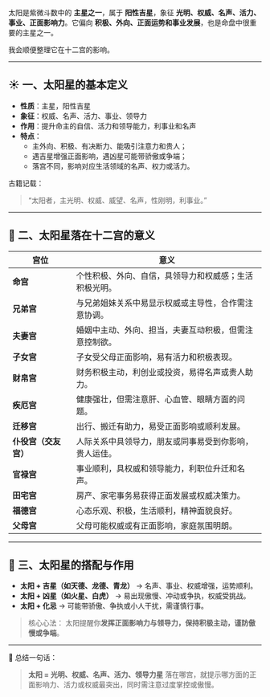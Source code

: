 太阳是紫微斗数中的 **主星之一**，属于 **阳性吉星**，象征 **光明、权威、名声、活力、事业、正面影响力**。它偏向 **积极、外向、正面运势和事业发展**，也是命盘中很重要的主星之一。

我会顺便整理它在十二宫的影响。

------

## ☀️ 一、太阳星的基本定义

- **性质**：主星，阳性吉星
- **象征**：权威、名声、活力、事业、领导力
- **作用**：提升命主的自信、活力和领导能力，利事业和名声
- **特点**：
  - 主外向、积极、有决断力、能吸引注意力和贵人；
  - 遇吉星增强正面影响，遇凶星可能带骄傲或争端；
  - 落宫不同，影响对应生活领域的名声、权力或活力。

古籍记载：

> “太阳者，主光明、权威、威望、名声，性刚明，利事业。”

------

## 🧩 二、太阳星落在十二宫的意义

| 宫位                 | 意义                                                   |
| -------------------- | ------------------------------------------------------ |
| **命宫**             | 个性积极、外向、自信，具领导力和权威感；生活积极光明。 |
| **兄弟宫**           | 与兄弟姐妹关系中易显示权威或主导性，合作需注意协调。   |
| **夫妻宫**           | 婚姻中主动、外向、担当，夫妻互动积极，但需注意控制欲。 |
| **子女宫**           | 子女受父母正面影响，易有活力和积极表现。               |
| **财帛宫**           | 财务积极主动，利创业或投资，易得名声或贵人助力。       |
| **疾厄宫**           | 健康强壮，但需注意肝、心血管、眼睛方面的问题。         |
| **迁移宫**           | 出行、搬迁有助力，易受正面影响或顺利发展。             |
| **仆役宫（交友宫）** | 人际关系中具领导力，朋友或同事易受到你影响，贵人运佳。 |
| **官禄宫**           | 事业顺利，具权威和领导能力，利职位升迁和名声。         |
| **田宅宫**           | 房产、家宅事务易获得正面发展或权威决策力。             |
| **福德宫**           | 心态乐观、积极，生活顺利，精神面貌良好。               |
| **父母宫**           | 父母可能权威或有正面影响，家庭氛围明朗。               |

------

## 🔮 三、太阳星的搭配与作用

- **太阳 + 吉星（如天德、龙德、青龙）** → 名声、事业、权威增强，运势顺利。
- **太阳 + 凶星（如火星、白虎）** → 易出现傲慢、冲动或争执，权威受挑战。
- **太阳 + 化忌** → 可能带骄傲、争执或小人干扰，需谨慎行事。

> 核心心法：
>  太阳提醒你**发挥正面影响力与领导力，保持积极主动，谨防傲慢或争端**。

------

📘 总结一句话：

> **太阳 = 光明、权威、名声、活力、领导力星**
>  落在哪宫，就提示哪方面的正面影响力、活力或权威最突出，同时需注意过度掌控或傲慢。